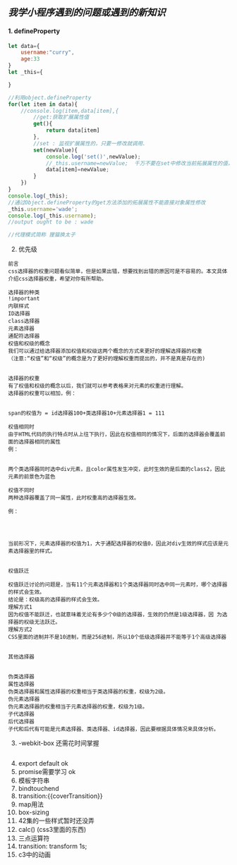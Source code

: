 ##  *我学小程序遇到的问题或遇到的新知识*

#### 1. **defineProperty**

```javascript
let data={
    username:"curry",
    age:33
}
let _this={

}

//利用object.defineProperty
for(let item in data){
    //console.log(item,data[item],{
        //get:获取扩展属性值
        get(){
            return data[item]
        },
        //set : 监视扩展属性的，只要一修改就调用.
        set(newValue){
            console.log('set()',newValue);
            //_this.username=newValue;  千万不要在set中修改当前拓展属性的值，会出现死循环
            data[item]=newValue;
        }
    })
}
console.log(_this);
//通过Object.defineProperty的get方法添加的拓展属性不能直接对象属性修改
_this.username='wade';
console.log(_this.username);
//output ought to be : wade

//代理模式简称 狸猫换太子
```

2. 优先级
```
前言
css选择器的权重问题看似简单，但是如果出错，想要找到出错的原因可是不容易的。本文具体介绍css选择器权重，希望对你有所帮助。

选择器的种类
!important
内联样式
ID选择器
class选择器
元素选择器
通配符选择器
权值和权级的概念
我们可以通过给选择器添加权值和权级这两个概念的方式来更好的理解选择器的权重
（注意:“权值”和“权级”的概念是为了更好的理解权重而提出的，并不是真是存在的)


选择器的权重
有了权值和权级的概念以后，我们就可以参考表格来对元素的权重进行理解。
选择器的权重可以相加，例：


span的权值为 = id选择器100+类选择器10+元素选择器1 = 111

权值相同时
由于HTML代码的执行特点时从上往下执行，因此在权值相同的情况下，后面的选择器会覆盖前面的选择器相同的属性
例：


两个类选择器同时选中div元素，且color属性发生冲突，此时生效的是后面的class2，因此元素的前景色为蓝色

权值不同时
两种选择器覆盖了同一属性，此时权重高的选择器生效。

例：




当前形况下，元素选择器的权值为1，大于通配选择器的权值0，因此对div生效的样式应该是元素选择器里的样式。


权值跃迁

权值跃迁讨论的问题是，当有11个元素选择器和1个类选择器同时选中同一元素时，哪个选择器的样式会生效。
结论是：权级高的选择器的样式会生效。
理解方式1
因为权值不能跃迁，也就意味着无论有多少个0级的选择器，生效的仍然是1级选择器，因 为选择器的权级无法跃迁。
理解方式2
CSS里面的进制并不是10进制，而是256进制，所以10个低级选择器并不能等于1个高级选择器


其他选择器


伪类选择器
属性选择器
伪类选择器和属性选择器的权重相当于类选择器的权重，权级为2级。
伪元素选择器
伪元素选择器的权重相当于元素选择器的权重，权级为1级。
子代选择器
后代选择器
子代和后代有可能是元素选择器、类选择器、id选择器，因此要根据具体情况来具体分析。

```

3. -webkit-box 还需花时间掌握
```

```
4. export default ok
5. promise需要学习 ok
6. 模板字符串
7. bindtouchend
8. transition:{{coverTransition}}
9. map用法
10. box-sizing
11. 42集的一些样式暂时还没弄
12. calc() (css3里面的东西)
13. 三点运算符
14.  transition: transform 1s;
15.  c3中的动画